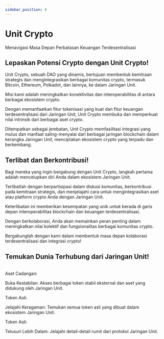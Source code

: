 ```yaml
---
sidebar_position: 6
---
```


# Unit Crypto

Menavigasi Masa Depan Perbatasan Keuangan Terdesentralisasi

## Lepaskan Potensi Crypto dengan Unit Crypto!

Unit Crypto, sebuah DAO yang dinamis, bertujuan membentuk kemitraan strategis dan mengintegrasikan berbagai komunitas crypto, termasuk Bitcoin, Ethereum, Polkadot, dan lainnya, ke dalam Jaringan Unit.

Misi kami adalah meningkatkan konektivitas dan interoperabilitas di antara berbagai ekosistem crypto.

Dengan memanfaatkan fitur tokenisasi yang kuat dan fitur keuangan terdesentralisasi dari Jaringan Unit, Unit Crypto membuka dan memperkuat nilai intrinsik dari berbagai aset crypto.

Ditempatkan sebagai jembatan, Unit Crypto memfasilitasi integrasi yang mulus dan manfaat saling-menyalai dari berbagai jaringan blockchain dalam kerangka Jaringan Unit, menciptakan ekosistem crypto yang terpadu dan berkembang.

## Terlibat dan Berkontribusi!

Bagi mereka yang ingin bergabung dengan Unit Crypto, langkah pertama adalah mencelupkan diri Anda dalam ekosistem Jaringan Unit.

Terlibatlah dengan berpartisipasi dalam diskusi komunitas, berkontribusi pada kemitraan strategis, dan menjelajahi cara untuk mengintegrasikan aset atau platform crypto Anda dengan Jaringan Unit.

Keterlibatan ini memberikan kesempatan yang unik untuk berada di garis depan interoperabilitas blockchain dan keuangan terdesentralisasi.

Dengan berkolaborasi, Anda akan memainkan peran penting dalam meningkatkan nilai kolektif dan fungsionalitas berbagai komunitas crypto.

Bergabunglah dengan kami dalam membentuk masa depan kolaborasi terdesentralisasi dan integrasi crypto!

## Temukan Dunia Terhubung dari Jaringan Unit!

<br />

<div class="docs-grid-alt">
  <div class="docs-card-alt">
    <div class="docs-card-alt-header">
      <span>Aset Cadangan:</span>
    </div>
    <div class="docs-card-alt-description">
      <p>
        Buka Kestabilan: Akses berbagai token stabil eksternal dan aset yang didukung oleh Jaringan Unit.
      </p>
    </div>
  </div>
  <div class="docs-card-alt">
    <div class="docs-card-alt-header">
      <span>Token Asli:</span>
    </div>
    <div class="docs-card-alt-description">
      <p>
        Jelajahi Keragaman: Temukan semua token asli yang dibuat dalam ekosistem Jaringan Unit.
      </p>
    </div>
  </div>
  <div class="docs-card-alt">
    <div class="docs-card-alt-header">
      <span>Token Asli:</span>
    </div>
    <div class="docs-card-alt-description">
      <p>
        Telusuri Lebih Dalam: Jelajahi detail-detail rumit dari protokol Jaringan Unit.
      </p>
    </div>
  </div>
</div>

